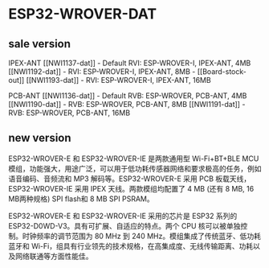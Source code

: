 

# ESP32-WROVER-DAT





## sale version 

IPEX-ANT
[[NWI1137-dat]] - Default RVI: ESP-WROVER-I, IPEX-ANT, 4MB
[[NWI1192-dat]] - RVI: ESP-WROVER-I, IPEX-ANT, 8MB - [[Board-stock-out]]
[[NWI1193-dat]] - RVI: ESP-WROVER-I, IPEX-ANT, 16MB

PCB-ANT
[[NWI1136-dat]] - Default RVB: ESP-WROVER, PCB-ANT, 4MB 
[[NWI1190-dat]] - RVB: ESP-WROVER, PCB-ANT, 8MB
[[NWI1191-dat]] - RVB: ESP-WROVER, PCB-ANT, 16MB



## new version 

ESP32-WROVER-E 和 ESP32-WROVER-IE 是两款通用型 Wi-Fi+BT+BLE MCU 模组，功能强大，用途广泛，可以用于低功耗传感器网络和要求极高的任务，例如语音编码、音频流和 MP3 解码等。ESP32-WROVER-E 采用 PCB 板载天线，ESP32-WROVER-IE 采用 IPEX 天线。两款模组均配置了 4 MB (还有 8 MB, 16 MB两种规格) SPI flash和 8 MB SPI PSRAM。

ESP32-WROVER-E 和 ESP32-WROVER-IE 采用的芯片是 ESP32 系列的 ESP32-D0WD-V3。具有可扩展、自适应的特点。两个 CPU 核可以被单独控制。时钟频率的调节范围为 80 MHz 到 240 MHz。模组集成了传统蓝牙、低功耗蓝牙和 Wi-Fi，组具有行业领先的技术规格，在高集成度、无线传输距离、功耗以及网络联通等方面性能佳。

